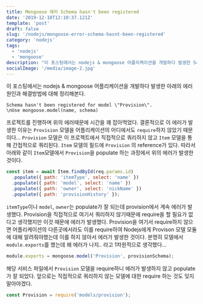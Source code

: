 ```yaml
---
title: Mongoose 에러 Schema hasn't been registered
date: '2019-12-18T12:10:37.121Z'
template: 'post'
draft: false
slug: '/nodejs/mongoose-error-schema-hasnt-been-registered'
category: 'nodejs'
tags:
  - 'nodejs'
  - 'mongoose'
description: "이 포스팅에서는 nodejs & mongoose 어플리케이션을 개발하다 발생한 Schema hasn't been registered for model 에러 원인과 해결방법에 대해 정리해본다."
socialImage: '/media/image-2.jpg'
---
```


이 포스팅에서는 nodejs & mongoose 어플리케이션을 개발하다 발생한 아래의 에러 원인과 해결방법에 대해 정리해본다.

```
Schema hasn't been registered for model \"Provision\".
\nUse mongoose.model(name, schema)
```

프로젝트를 진행하며 위의 에러때문에 시간을 꽤 잡아먹었다. 결론적으로 이 에러가 발생한 이유는 `Provision` 모델을 어플리케이션의 어디에서도 `require`하지 않았기 때문이다... `Provision` 모델은 이 프로젝트에서 직접적으로 쿼리하지 않고 `Item` 모델을 통해 간접적으로 쿼리된다. `Item` 모델의 필드에 `Provision` 의 reference가 있다. 따라서 아래와 같이 `Item`모델에서 `Provision`을 populate 하는 과정에서 위의 에러가 발생한 것이다.

```javascript
const item = await Item.findById(req.params.id)
  .populate({ path: 'itemType', select: 'name' })
  .populate({ path: 'model', select: 'name' })
  .populate({ path: 'owner', select: 'nickName' })
  .populate({ path: 'provisionHistory' });
```

`itemType`이나 `model`, `owner`는 populate가 잘 되는데 provision에서 계속 에러가 발생했다. Provision을 직접적으로 여기서 쿼리하지 않기때문에 require을 할 필요가 없다고 생각했지만 이것 때문에 에러가 발생했다. Provision을 여기서 require하지 않으면 어플리케이션의 다른곳에서라도 이를 require하여 Nodejs에게 Provison 모델 모듈에 대해 알려줘야했는데 이를 하지 않아서 에러가 발생한 것이다. 분명히 모델에서 `module.exports`를 했는데 왜 에러가 나지.. 라고 1차원적으로 생각했다...

```javascript
module.exports = mongoose.model('Provision', provisionSchema);
```

해당 서비스 파일에서 `Provision` 모델을 require하니 에러가 발생하지 않고 populate가 잘 되었다. 앞으로는 직접적으로 쿼리하지 않는 모델에 대한 require 하는 것도 잊지 말아야겠다.

```javascript
const Provision = require('models/provision');
```
